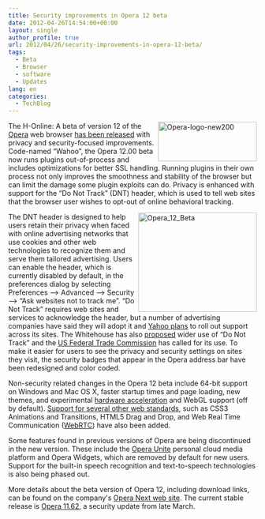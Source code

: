```yaml
---
title: Security improvements in Opera 12 beta
date: 2012-04-26T14:54:00+00:00
layout: single
author_profile: true
url: 2012/04/26/security-improvements-in-opera-12-beta/
tags:
  - Beta
  - Browser
  - software
  - Updates
lang: en
categories: 
  - TechBlog
---
```

[<img title="Opera-logo-new200" border="0" alt="Opera-logo-new200" align="right" src="http://lh5.ggpht.com/-6EgW5wDrBbQ/T5lan-N0FwI/AAAAAAAAFs0/OPlbgalNfKQ/Opera-logo-new200_thumb%25255B1%25255D.png?imgmax=800" width="200" height="80" />](http://lh3.ggpht.com/-tU7UCFSAfzA/T5lal7r-8BI/AAAAAAAAFss/7FP6rXSB0SU/s1600-h/Opera-logo-new200%25255B3%25255D.png)The H-Online: A beta of version 12 of the [Opera](http://www.opera.com/) web browser [has been released](http://my.opera.com/desktopteam/blog/2012/04/26/opera-12-beta) with privacy and security-focused improvements. Code-named “Wahoo”, the Opera 12.00 beta now runs plugins out-of-process and includes optimizations for better SSL handling. Running plugins in their own process not only improves the smoothness and stability of the browser but can limit the damage some plugin exploits can do. Privacy is enhanced with support for the “Do Not Track” (DNT) header, which is used to tell web sites that the browser user wishes to opt-out of online behavioral tracking. 

[<img title="Opera_12_Beta" border="0" alt="Opera_12_Beta" align="right" src="http://lh5.ggpht.com/-LPFKurMRkSs/T5latRBOLMI/AAAAAAAAFtE/xVc21pJkXSw/Opera_12_Beta_thumb%25255B1%25255D.jpg?imgmax=800" width="240" height="201" />](http://lh3.ggpht.com/-JM_yOSk7t98/T5laqmYvNLI/AAAAAAAAFs8/2q-xeVNW6v0/s1600-h/Opera_12_Beta%25255B1%25255D.jpg)The DNT header is designed to help users retain their privacy when faced with online advertising networks that use cookies and other web technologies to recognize them and serve them tailored advertising. Users can enable the header, which is currently disabled by default, in the preferences dialog by selecting Preferences –> Advanced –> Security –> “Ask websites not to track me”. “Do Not Track” requires web sites and services to acknowledge the header, but a number of advertising companies have said they will adopt it and [Yahoo plans](http://www.h-online.com/news/item/Yahoo-plans-to-roll-out-site-wide-Do-Not-Track-feature-1498193.html) to roll out support across its sites. The Whitehouse has also [proposed](http://www.h-online.com/news/item/Whitehouse-proposes-Consumer-Privacy-Bill-with-Do-Not-Track-1441881.html) wider use of “Do Not Track” and the [US Federal Trade Commission](http://www.h-online.com/news/item/FTC-report-calls-for-privacy-by-design-1484376.html) has called for its use. To make it easier for users to see the privacy and security settings on sites they visit, the security badges that appear in the Opera address bar have been redesigned and color coded. 

Non-security related changes in the Opera 12 beta include 64-bit support on Windows and Mac OS X, faster startup times and page loading, new themes, and experimental [hardware acceleration](http://my.opera.com/desktopteam/blog/2012/04/20/update-on-hardware-acceleration-in-opera-12) and WebGL support (off by default). [Support for several other web standards](http://www.opera.com/docs/specs/presto2.10/), such as CSS3 Animations and Transitions, HTML5 Drag and Drop, and Web Real Time Communication ([WebRTC](http://www.webrtc.org/)) have also been added. 

Some features found in previous versions of Opera are being discontinued in the new version. These include the [Opera Unite](http://unite.opera.com/applications/) personal cloud media platform and Opera Widgets, which are removed by default for new users. Support for the built-in speech recognition and text-to-speech technologies is also being phased out. 

More details about the beta version of Opera 12, including download links, can be found on the company's [Opera Next web site](http://www.opera.com/browser/next/). The current stable release is [Opera 11.62](http://www.h-online.com/news/item/Opera-11-62-closes-security-holes-1485067.html), a security update from late March.